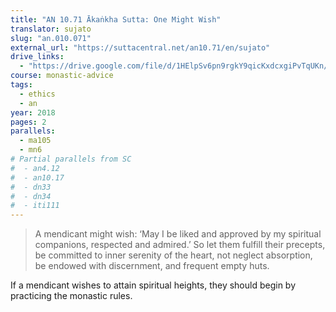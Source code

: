 ```yaml
---
title: "AN 10.71 Ākaṅkha Sutta: One Might Wish"
translator: sujato
slug: "an.010.071"
external_url: "https://suttacentral.net/an10.71/en/sujato"
drive_links:
  - "https://drive.google.com/file/d/1HElpSv6pn9rgkY9qicKxdcxgiPvTqUKn/view?usp=drivesdk"
course: monastic-advice
tags:
  - ethics
  - an
year: 2018
pages: 2
parallels:
  - ma105
  - mn6
# Partial parallels from SC
#  - an4.12
#  - an10.17
#  - dn33
#  - dn34
#  - iti111
---
```


> A mendicant might wish: ‘May I be liked and approved by my spiritual companions, respected and admired.’ So let them fulfill their precepts, be committed to inner serenity of the heart, not neglect absorption, be endowed with discernment, and frequent empty huts.

If a mendicant wishes to attain spiritual heights, they should begin by practicing the monastic rules.
